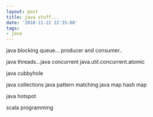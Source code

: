 ```yaml
---
layout: post
title: java stuff...
date: '2010-11-22 22:35:00'
tags:
- java
---
```


java blocking queue... 
producer and consumer.. 

java threads...java concurrent 
java.util.concurrent.atomic 

java cubbyhole 

java collections 
java pattern matching 
java map 
hash map 

java hotspot 

scala programming